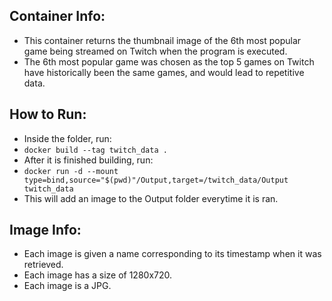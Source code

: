 ## Container Info:
- This container returns the thumbnail image of the 6th most popular game being streamed on Twitch when the program is executed.
- The 6th most popular game was chosen as the top 5 games on Twitch have historically been the same games, and would lead to repetitive data.

## How to Run:
- Inside the folder, run:
- `docker build --tag twitch_data .`
- After it is finished building, run:
- `docker run -d --mount type=bind,source="$(pwd)"/Output,target=/twitch_data/Output twitch_data`
- This will add an image to the Output folder everytime it is ran.

## Image Info:
- Each image is given a name corresponding to its timestamp when it was retrieved.
- Each image has a size of 1280x720.
- Each image is a JPG.
